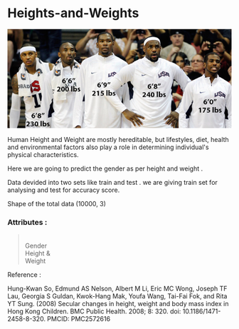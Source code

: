# Heights-and-Weights
![](players.jpg)

Human Height and Weight are mostly hereditable, but lifestyles, diet, health and environmental factors also play a role in determining
individual's physical characteristics. 

Here we are going to predict the gender as per height and weight .

Data devided into two sets like train and test . we are giving train set for analysing and test for accuracy score.

Shape of the total data (10000, 3)

### Attributes :
> <br>Gender 
> <br>Height & 
> <br>Weight 

Reference : 

Hung-Kwan So, Edmund AS Nelson, Albert M Li, Eric MC Wong, Joseph TF Lau, Georgia S Guldan, Kwok-Hang Mak, Youfa Wang, Tai-Fai Fok, and Rita YT Sung. (2008) Secular changes in height, weight and body mass index in Hong Kong Children. BMC Public Health. 2008; 8: 320. doi: 10.1186/1471-2458-8-320. PMCID: PMC2572616
